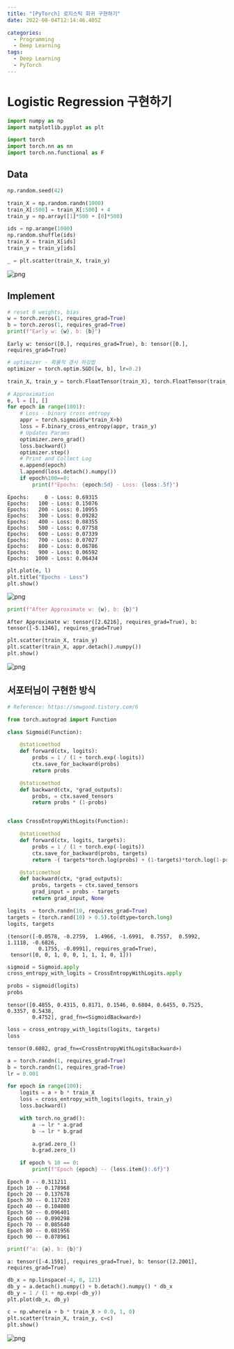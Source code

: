 ```yaml
---
title: "[PyTorch] 로지스틱 회귀 구현하기"
date: 2022-08-04T12:14:46.405Z

categories:
  - Programming
  - Deep Learning
tags:
  - Deep Learning
  - PyTorch
---
```


# Logistic Regression 구현하기


```python
import numpy as np
import matplotlib.pyplot as plt

import torch
import torch.nn as nn
import torch.nn.functional as F
```

## Data


```python
np.random.seed(42)

train_X = np.random.randn(1000)
train_X[:500] = train_X[:500] + 4
train_y = np.array([1]*500 + [0]*500)

ids = np.arange(1000)
np.random.shuffle(ids)
train_X = train_X[ids]
train_y = train_y[ids]
```


```python
_ = plt.scatter(train_X, train_y)
```


    
![png](https://github.com/nuyhc/github.io.archives/blob/main/pytorch/HW_Logistic_Regression_files/HW_Logistic_Regression_4_0.png?raw=true)
    


## Implement


```python
# reset 0 weights, bias
w = torch.zeros(1, requires_grad=True)
b = torch.zeros(1, requires_grad=True)
print(f"Early w: {w}, b: {b}")
```

    Early w: tensor([0.], requires_grad=True), b: tensor([0.], requires_grad=True)
    


```python
# optimizer - 확률적 경사 하강법
optimizer = torch.optim.SGD([w, b], lr=0.2)
```


```python
train_X, train_y = torch.FloatTensor(train_X), torch.FloatTensor(train_y)
```


```python
# Approximation
e, l = [], []
for epoch in range(1001):
    # Loss - binary cross entropy
    appr = torch.sigmoid(w*train_X+b)
    loss = F.binary_cross_entropy(appr, train_y)
    # Updates Params
    optimizer.zero_grad()
    loss.backward()
    optimizer.step()
    # Print and Collect Log
    e.append(epoch)
    l.append(loss.detach().numpy())
    if epoch%100==0:
        print(f"Epochs: {epoch:5d} - Loss: {loss:.5f}")
```

    Epochs:     0 - Loss: 0.69315
    Epochs:   100 - Loss: 0.15076
    Epochs:   200 - Loss: 0.10955
    Epochs:   300 - Loss: 0.09282
    Epochs:   400 - Loss: 0.08355
    Epochs:   500 - Loss: 0.07758
    Epochs:   600 - Loss: 0.07339
    Epochs:   700 - Loss: 0.07027
    Epochs:   800 - Loss: 0.06786
    Epochs:   900 - Loss: 0.06592
    Epochs:  1000 - Loss: 0.06434
    


```python
plt.plot(e, l)
plt.title("Epochs - Loss")
plt.show()
```


    
![png](https://github.com/nuyhc/github.io.archives/blob/main/pytorch/HW_Logistic_Regression_files/HW_Logistic_Regression_10_0.png?raw=true)
    



```python
print(f"After Approximate w: {w}, b: {b}")
```

    After Approximate w: tensor([2.6216], requires_grad=True), b: tensor([-5.1346], requires_grad=True)
    


```python
plt.scatter(train_X, train_y)
plt.scatter(train_X, appr.detach().numpy())
plt.show()
```


    
![png](https://github.com/nuyhc/github.io.archives/blob/main/pytorch/HW_Logistic_Regression_files/HW_Logistic_Regression_12_0.png?raw=true)
    


## 서포터님이 구현한 방식


```python
# Reference: https://smwgood.tistory.com/6

from torch.autograd import Function

class Sigmoid(Function):

    @staticmethod
    def forward(ctx, logits):
        probs = 1 / (1 + torch.exp(-logits))
        ctx.save_for_backward(probs)
        return probs

    @staticmethod
    def backward(ctx, *grad_outputs):
        probs, = ctx.saved_tensors
        return probs * (1-probs)


class CrossEntropyWithLogits(Function):

    @staticmethod
    def forward(ctx, logits, targets):
        probs = 1 / (1 + torch.exp(-logits))
        ctx.save_for_backward(probs, targets)
        return -( targets*torch.log(probs) + (1-targets)*torch.log(1-probs) ).mean()

    @staticmethod
    def backward(ctx, *grad_outputs):
        probs, targets = ctx.saved_tensors
        grad_input = probs - targets
        return grad_input, None
```


```python
logits  = torch.randn(10, requires_grad=True)
targets = (torch.rand(10) > 0.5).to(dtype=torch.long)
logits, targets
```




    (tensor([-0.0578, -0.2759,  1.4966, -1.6991,  0.7557,  0.5992,  1.1118, -0.6826,
              0.1755, -0.0991], requires_grad=True),
     tensor([0, 0, 1, 0, 0, 1, 1, 1, 0, 1]))




```python
sigmoid = Sigmoid.apply
cross_entropy_with_logits = CrossEntropyWithLogits.apply
```


```python
probs = sigmoid(logits)
probs
```




    tensor([0.4855, 0.4315, 0.8171, 0.1546, 0.6804, 0.6455, 0.7525, 0.3357, 0.5438,
            0.4752], grad_fn=<SigmoidBackward>)




```python
loss = cross_entropy_with_logits(logits, targets)
loss
```




    tensor(0.6082, grad_fn=<CrossEntropyWithLogitsBackward>)




```python
a = torch.randn(1, requires_grad=True)
b = torch.randn(1, requires_grad=True)
lr = 0.001

for epoch in range(100):
    logits = a + b * train_X
    loss = cross_entropy_with_logits(logits, train_y)
    loss.backward()

    with torch.no_grad():
        a -= lr * a.grad
        b -= lr * b.grad

        a.grad.zero_()
        b.grad.zero_()

    if epoch % 10 == 0:
        print(f"Epoch {epoch} -- {loss.item():.6f}")
```

    Epoch 0 -- 0.311211
    Epoch 10 -- 0.178968
    Epoch 20 -- 0.137678
    Epoch 30 -- 0.117203
    Epoch 40 -- 0.104800
    Epoch 50 -- 0.096401
    Epoch 60 -- 0.090298
    Epoch 70 -- 0.085640
    Epoch 80 -- 0.081956
    Epoch 90 -- 0.078961
    


```python
print(f"a: {a}, b: {b}")
```

    a: tensor([-4.1591], requires_grad=True), b: tensor([2.2001], requires_grad=True)
    


```python
db_x = np.linspace(-4, 8, 121)
db_y = a.detach().numpy() + b.detach().numpy() * db_x
db_y = 1 / (1 + np.exp(-db_y))
plt.plot(db_x, db_y)

c = np.where(a + b * train_X > 0.0, 1, 0)
plt.scatter(train_X, train_y, c=c)
plt.show()
```


    
![png](https://github.com/nuyhc/github.io.archives/blob/main/pytorch/HW_Logistic_Regression_files/HW_Logistic_Regression_21_0.png?raw=true)
    

